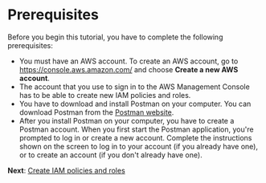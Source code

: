 # Prerequisites<a name="tutorials-using-postman-prerequisites"></a>

Before you begin this tutorial, you have to complete the following prerequisites:
+ You must have an AWS account\. To create an AWS account, go to [https://console\.aws\.amazon\.com/](https://console.aws.amazon.com/) and choose **Create a new AWS account**\.
+ The account that you use to sign in to the AWS Management Console has to be able to create new IAM policies and roles\.
+ You have to download and install Postman on your computer\. You can download Postman from the [Postman website](https://www.getpostman.com)\.
+ After you install Postman on your computer, you have to create a Postman account\. When you first start the Postman application, you're prompted to log in or create a new account\. Complete the instructions shown on the screen to log in to your account \(if you already have one\), or to create an account \(if you don't already have one\)\.

**Next**: [Create IAM policies and roles](tutorials-using-postman-iam-user.md)